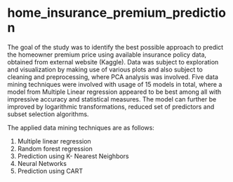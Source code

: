# home_insurance_premium_prediction
The goal of the study was to identify the best possible approach to predict the homeowner premium price using available insurance policy data, obtained from external website (Kaggle). Data was subject to exploration and visualization by making use of various plots and also subject to cleaning and preprocessing, where PCA analysis was involved. Five data mining techniques were involved with usage of 15 models in total, where a model from Multiple Linear regression appeared to be best among all with impressive accuracy and statistical measures. The model can further be improved by logarithmic transformations, reduced set of predictors and subset selection algorithms.

The applied data mining techniques are as follows:
1. Multiple linear regression
2. Random forest regression
3. Prediction using K- Nearest Neighbors
4. Neural Networks
5. Prediction using CART
